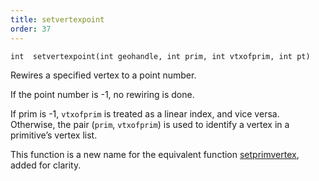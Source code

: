 ```yaml
---
title: setvertexpoint
order: 37
---
```

`int  setvertexpoint(int geohandle, int prim, int vtxofprim, int pt)`

Rewires a specified vertex to a point number.

If the point number is -1, no rewiring is done.

If prim is -1, `vtxofprim` is treated as a linear index, and vice versa. Otherwise, the pair (`prim`, `vtxofprim`) is used to identify a vertex in a primitive’s vertex list.

This function is a new name for the equivalent function [setprimvertex](setprimvertex.html "Rewires a vertex in the geometry to a different point."), added for clarity.

